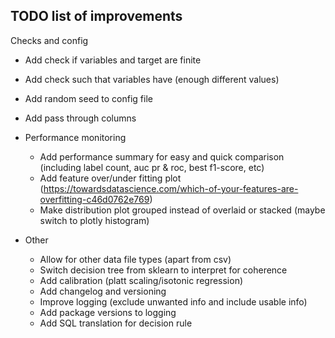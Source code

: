 ## TODO list of improvements

Checks and config
  - Add check if variables and target are finite 
  - Add check such that variables have (enough different values)
  - Add random seed to config file
  - Add pass through columns

- Performance monitoring
  - Add performance summary for easy and quick comparison (including label count, auc pr & roc, best f1-score, etc)
  - Add feature over/under fitting plot (https://towardsdatascience.com/which-of-your-features-are-overfitting-c46d0762e769)
  - Make distribution plot grouped instead of overlaid or stacked (maybe switch to plotly histogram)

- Other 
  - Allow for other data file types (apart from csv)
  - Switch decision tree from sklearn to interpret for coherence
  - Add calibration (platt scaling/isotonic regression)
  - Add changelog and versioning
  - Improve logging (exclude unwanted info and include usable info) 
  - Add package versions to logging
  - Add SQL translation for decision rule